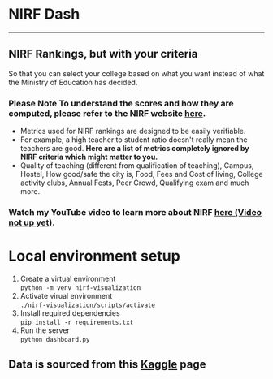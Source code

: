 # NIRF Dash
---
## NIRF Rankings, but with your criteria
So that you can select your college based on what you want instead of what the Ministry of Education has decided.

### **Please Note** **To understand the scores and how they are computed, please refer to the NIRF website [here](https://www.nirfindia.org/nirfpdfcdn/2021/framework/Engineering.pdf).** 
- Metrics used for NIRF rankings are designed to be easily verifiable.
- For example, a high teacher to student ratio doesn't really mean the teachers are good. **Here are a list of metrics completely ignored by NIRF criteria which might matter to you.**
- Quality of teaching (different from qualification of teaching), Campus, Hostel, How good/safe the city is, Food, Fees and Cost of living, College activity clubs, Annual Fests, Peer Crowd, Qualifying exam and much more.
### Watch my YouTube video to learn more about NIRF [here (Video not up yet)](https://www.youtube.com/channel/UCq5cUH_k3Y2u_rnUeF6zbDg/).

# Local environment setup
1. Create a virtual environment  
`python -m venv nirf-visualization`
2. Activate virual environment  
`./nirf-visualization/scripts/activate`
3. Install required dependencies  
`pip install -r requirements.txt`
4. Run the server  
`python dashboard.py`

## Data is sourced from this [Kaggle](https://www.kaggle.com/datasets/apoorvgupta25/nirf-rankings-from-2016-to-2021) page
